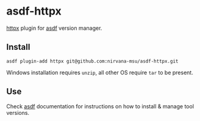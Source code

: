 # asdf-httpx

[httpx](https://github.com/projectdiscovery/httpx) plugin for [asdf](https://github.com/asdf-vm/asdf) version manager.

## Install

```
asdf plugin-add httpx git@github.com:nirvana-msu/asdf-httpx.git
```
Windows installation requires `unzip`, all other OS require `tar` to be present.

## Use

Check [asdf](https://github.com/asdf-vm/asdf) documentation for instructions on how to install & manage tool versions.
